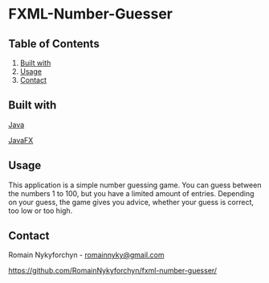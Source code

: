 # FXML-Number-Guesser

## Table of Contents

1. [Built with](#built-with)
2. [Usage](#usage)
3. [Contact](#contact)

## Built with <a name="built-with"></a>

[Java](https://www.java.com/)

[JavaFX](https://openjfx.io/)

## Usage <a name="usage"></a>

This application is a simple number guessing game. You can guess between the numbers 1 to 100, but you have a limited amount of entries. Depending on your guess, the game gives you advice, whether your guess is correct, too low or too high.

## Contact <a name="contact"></a>

Romain Nykyforchyn - romainnyky@gmail.com

https://github.com/RomainNykyforchyn/fxml-number-guesser/


